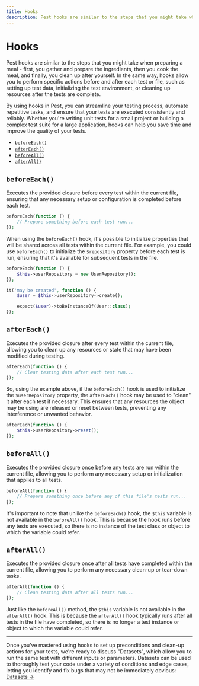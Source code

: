 ```yaml
---
title: Hooks
description: Pest hooks are similar to the steps that you might take when preparing a meal - first, you gather and prepare the ingredients, then you cook the meal, and finally, you clean up after yourself.
---
```


# Hooks

Pest hooks are similar to the steps that you might take when preparing a meal - first, you gather and prepare the ingredients, then you cook the meal, and finally, you clean up after yourself. In the same way, hooks allow you to perform specific actions before and after each test or file, such as setting up test data, initializing the test environment, or cleaning up resources after the tests are complete.

By using hooks in Pest, you can streamline your testing process, automate repetitive tasks, and ensure that your tests are executed consistently and reliably. Whether you're writing unit tests for a small project or building a complex test suite for a large application, hooks can help you save time and improve the quality of your tests.

<div class="collection-method-list" markdown="1">

- [`beforeEach()`](#beforeeach)
- [`afterEach()`](#aftereach)
- [`beforeAll()`](#beforeall)
- [`afterAll()`](#afterall)

</div>

<a name="beforeeach"></a>
## `beforeEach()`

Executes the provided closure before every test within the current file, ensuring that any necessary setup or configuration is completed before each test.

```php
beforeEach(function () {
    // Prepare something before each test run...
});
```

When using the `beforeEach()` hook, it's possible to initialize properties that will be shared across all tests within the current file. For example, you could use `beforeEach()` to initialize the `$repository` property before each test is run, ensuring that it's available for subsequent tests in the file.

```php
beforeEach(function () {
    $this->userRepository = new UserRepository();
});

it('may be created', function () {
    $user = $this->userRepository->create();

    expect($user)->toBeInstanceOf(User::class);
});
```

<a name="aftereach"></a>
## `afterEach()`

Executes the provided closure after every test within the current file, allowing you to clean up any resources or state that may have been modified during testing.

```php
afterEach(function () {
    // Clear testing data after each test run...
});
```

So, using the example above, if the `beforeEach()` hook is used to initialize the `$userRepository` property, the `afterEach()` hook may be used to "clean" it after each test if necessary. This ensures that any resources the object may be using are released or reset between tests, preventing any interference or unwanted behavior.

```php
afterEach(function () {
    $this->userRepository->reset();
});
```

<a name="beforeall"></a>
## `beforeAll()`

Executes the provided closure once before any tests are run within the current file, allowing you to perform any necessary setup or initialization that applies to all tests.

```php
beforeAll(function () {
    // Prepare something once before any of this file's tests run...
});
```

It's important to note that unlike the `beforeEach()` hook, the `$this` variable is not available in the `beforeAll()` hook. This is because the hook runs before any tests are executed, so there is no instance of the test class or object to which the variable could refer.

<a name="afterall"></a>
## `afterAll()`

Executes the provided closure once after all tests have completed within the current file, allowing you to perform any necessary clean-up or tear-down tasks.

```php
afterAll(function () {
    // Clean testing data after all tests run...
});
```

Just like the `beforeAll()` method, the `$this` variable is not available in the `afterAll()` hook. This is because the `afterAll()` hook typically runs after all tests in the file have completed, so there is no longer a test instance or object to which the variable could refer.

---

Once you've mastered using hooks to set up preconditions and clean-up actions for your tests, we're ready to discuss "Datasets", which allow you to run the same test with different inputs or parameters. Datasets can be used to thoroughly test your code under a variety of conditions and edge cases, letting you identify and fix bugs that may not be immediately obvious: [Datasets →](/docs/datasets)
